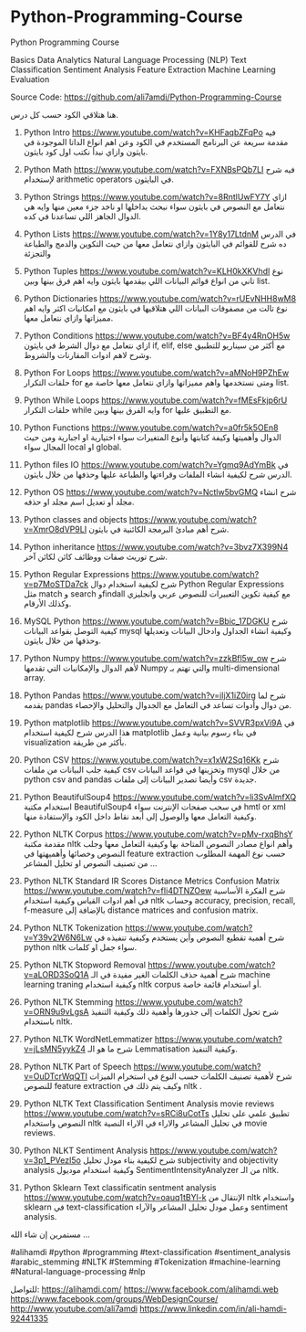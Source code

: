# Python-Programming-Course
Python Programming Course

Basics 
Data Analytics 
Natural Language Processing (NLP)
Text Classification
Sentiment Analysis
Feature Extraction
Machine Learning
Evaluation 

Source Code:
https://github.com/ali7amdi/Python-Programming-Course
 
هنا هتلاقي الكود حسب كل درس.

1. Python Intro
https://www.youtube.com/watch?v=KHFaqbZFqPo
فيه مقدمة سريعة عن البرنامج المستخدم في الكود وعن اهم انواع الداتا الموجودة في بايثون وازاي نبدأ نكتب اول كود بايثون.

2. Python Math
https://www.youtube.com/watch?v=FXNBsPQb7LI
فيه شرح لإستخدام arithmetic operators في البايثون.

3. Python Strings
https://www.youtube.com/watch?v=8RntlUwFY7Y
ازاي نتعامل مع النصوص في بايثون سواء نبحث بداخلها او ناخد جزء معين منها وايه هي الدوال الجاهز اللي تساعدنا في كده.

4. Python Lists
https://www.youtube.com/watch?v=1Y8y17LtdnM
في الدرس ده شرح للقوائم في البايثون وازاي نتعامل معها من حيث التكوين والدمج والطباعة والتجزئة

5. Python Tuples
https://www.youtube.com/watch?v=KLH0kXKVhdI
نوع تاني من انواع قوائم البيانات اللي بيقدمها بايثون وايه اهم فرق بينها وبين list.

6. Python Dictionaries
https://www.youtube.com/watch?v=rUEvNHH8wM8
نوع تالت من مصفوفات البيانات اللي هتلاقيها في بايثون مع امكانيات اكثر وايه اهم مميزاتها وازاي نتعامل معها.

7. Python Conditions
https://www.youtube.com/watch?v=BF4y4RnOH5w
ازاي نتعامل مع دوال الشرط في بايثون if, elif, else مع أكثر من سيناريو للتطبيق وشرح لاهم ادوات المقارنات والشروط.

8. Python For Loops
https://www.youtube.com/watch?v=aMNoH9PZhEw
حلقات التكرار for ومتى نستخدمها واهم مميزاتها وازاي نتعامل معها خاصة مع list.

9. Python While Loops
https://www.youtube.com/watch?v=fMEsFkjp6rU
حلقات التكرار while وايه الفرق بينها وبين for مع التطبيق عليها.

10. Python Functions
https://www.youtube.com/watch?v=a0fr5k5OEn8
الدوال وأهميتها وكيفة كتابتها وأنوع المتغيرات سواء اختيارية او اجبارية ومن حيث المجال سواء local او global.

11. Python files IO
https://www.youtube.com/watch?v=Ygmq9AdYmBk
في الدرس شرح لكيفية انشاء الملفات وقراءتها والطباعة عليها وحذفها من خلال بايثون.

12. Python OS
https://www.youtube.com/watch?v=Nctlw5bvGMQ
شرح انشاء مجلد أو تعديل اسم مجلد او حذفه.

13. Python classes and objects
https://www.youtube.com/watch?v=XmrO8dVP9LI
شرح أهم مبادئ البرمجة الكائنية في بايثون.

14. Python inheritance
https://www.youtube.com/watch?v=3bvz7X399N4
شرح توريث صفات ووظائف كائن لكائن آخر.

15. Python Regular Expressions
https://www.youtube.com/watch?v=p7MoSTDa7ck
شرح لكيفية استخدام دوال  Python Regular Expressions مثل match و search وfindall مع كيفية تكوين التعبيرات للنصوص عربي وانجليزي وكذلك الأرقام.

16. MySQL Python
https://www.youtube.com/watch?v=Bbic_17DGKU
شرح كيفية التوصل بقواعد البيانات mysql وكيفية انشاء الجداول وادخال البيانات وتعديلها وحذفها من خلال بايثون.

17. Python Numpy
https://www.youtube.com/watch?v=zzkBfl5w_ow
شرح لأهم الدوال والإمكانيات التي تقدمها Numpy والتي تهتم بـ multi-dimensional array.

18. Python Pandas
https://www.youtube.com/watch?v=iljX1iZ0irg
شرح لما يقدمه pandas من دوال وأدوات تساعد في التعامل مع الجدوال والتحليل والإحصاء.

19. Python matplotlib
https://www.youtube.com/watch?v=SVVR3pxVi9A
في هذا الدرس شرح لكيفية استخدام matplotlib في بناء رسوم بيانية وعمل visualization بأكثر من طريقة.

20. Python CSV 
https://www.youtube.com/watch?v=x1xW2Sq16Kk
شرح كيفية جلب البيانات من ملفات csv وتخزينها في قواعد البيانات mysql من خلال python csv and pandas وأيضا تصدير البيانات إلى ملفات csv جديدة.

21. Python BeautifulSoup4 
https://www.youtube.com/watch?v=li3SvAlmfXQ
استخدام مكتبة BeautifulSoup4 في سحب صفحات الإنترنت سواء hmtl or xml وكيفية التعامل معها والوصول إلى أبعد نقاط داخل الكود والإستفادة منها.

22. Python NLTK Corpus 
https://www.youtube.com/watch?v=pMv-rxqBhsY
مقدمة مكتبة nltk وأهم انواع مصادر النصوص المتاحة بها وكيفية التعامل معها وجلب النصوص وخصائها وأهميهتها في feature extraction حسب نوع المهمة المطلوب من تصنيف النصوص او تحليل المشاعر …

23. Python NLTK Standard IR Scores Distance Metrics Confusion Matrix 
https://www.youtube.com/watch?v=fIi4DTNZOew
شرح الفكرة الأساسية في أهم ادوات القياس وكيفية استخدام nltk وحساب accuracy, precision, recall, f-measure بالإضافة إلى distance matrices and confusion matrix.

24. Python NLTK Tokenization 
https://www.youtube.com/watch?v=Y39v2W6N6Lw 
شرح أهمية تقطيع النصوص وأين يستخدم وكيفية تنفيذه في python nltk سواء جمل او كلمات.

25. Python NLTK Stopword Removal 
https://www.youtube.com/watch?v=aLORD3SoQ1A
شرح أهمية حذف الكلمات الغير مفيدة في الـ machine learning traning وكيفية استخدام nltk corpus أو استخدام قائمة خاصة.

26. Python NLTK Stemming 
https://www.youtube.com/watch?v=ORN9u9vLgsA
شرح تحول الكلمات إلى جذورها وأهمية ذلك وكيفية التنفيذ باستخدام nltk.

27. Python NLTK WordNetLemmatizer 
https://www.youtube.com/watch?v=jLsMN5yykZ4
شرح ما هو الـ Lemmatisation وكيفية التنفيذ.

28. Python NLTK Part of Speech 
https://www.youtube.com/watch?v=OuDTcrWqQTI
شرح لأهمية تصنيف الكلمات حسب النوع في استخرام الميزات للنصوص feature extraction وكيف يتم ذلك في nltk .

29. Python NLTK Text Classification Sentiment Analysis movie reviews 
https://www.youtube.com/watch?v=sRCi8uCotTs
تطبيق علمي على تحليل النصوص واستخدام nltk في تحليل المشاعر والاراء في الاراء النصية movie reviews.

30. Python NLKT Sentiment Analysis
https://www.youtube.com/watch?v=3p1_PVezI5o
شرح لكيفية بناء مودل تحليل subjectivity and objectivity analysis وكيفية استخدام موديول SentimentIntensityAnalyzer من الـ nltk.

31. Python Sklearn Text classificatin sentment analysis 
https://www.youtube.com/watch?v=oauq1tBYl-k
الإنتقال من nltk واستخدام sklearn في text-classification وعمل مودل تحليل المشاعر والآراء sentiment analysis.

مستمرين إن شاء الله  ...

#alihamdi #python #programming 
#text-classification #sentiment_analysis #arabic_stemming 
#NLTK #Stemming #Tokenization #machine-learning
#Natural-language-processing #nlp

للتواصل:
https://alihamdi.com/ 
https://www.facebook.com/alihamdi.web
https://www.facebook.com/groups/WebDesignCourse/
http://www.youtube.com/ali7amdi
https://www.linkedin.com/in/ali-hamdi-92441335
